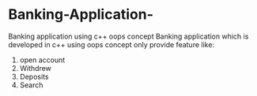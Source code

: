 # Banking-Application-
Banking application using c++ oops concept
Banking application which is developed in c++ using oops concept only provide feature like:
1) open account
2) Withdrew 
3) Deposits
4) Search

